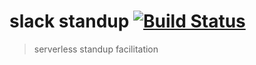 # slack standup [![Build Status](https://travis-ci.org/meetup/slack-standup.svg?branch=master)](https://travis-ci.org/meetup/slack-standup)

> serverless standup facilitation